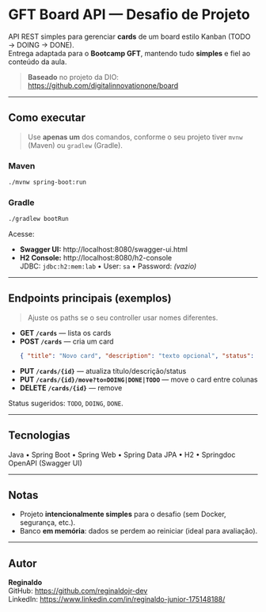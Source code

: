 # GFT Board API — Desafio de Projeto

API REST simples para gerenciar **cards** de um board estilo Kanban (TODO → DOING → DONE).  
Entrega adaptada para o **Bootcamp GFT**, mantendo tudo **simples** e fiel ao conteúdo da aula.

> **Baseado** no projeto da DIO: https://github.com/digitalinnovationone/board

---

## Como executar

> Use **apenas um** dos comandos, conforme o seu projeto tiver `mvnw` (Maven) ou `gradlew` (Gradle).

### Maven
```bash
./mvnw spring-boot:run
```

### Gradle
```bash
./gradlew bootRun
```

Acesse:
- **Swagger UI:** http://localhost:8080/swagger-ui.html
- **H2 Console:** http://localhost:8080/h2-console  
  JDBC: `jdbc:h2:mem:lab` • User: `sa` • Password: *(vazio)*

---

## Endpoints principais (exemplos)

> Ajuste os paths se o seu controller usar nomes diferentes.

- **GET `/cards`** — lista os cards  
- **POST `/cards`** — cria um card  
  ```json
  { "title": "Novo card", "description": "texto opcional", "status": "TODO" }
  ```
- **PUT `/cards/{id}`** — atualiza título/descrição/status  
- **PUT `/cards/{id}/move?to=DOING|DONE|TODO`** — move o card entre colunas  
- **DELETE `/cards/{id}`** — remove

Status sugeridos: `TODO`, `DOING`, `DONE`.

---

## Tecnologias
Java • Spring Boot • Spring Web • Spring Data JPA • H2 • Springdoc OpenAPI (Swagger UI)

---

## Notas
- Projeto **intencionalmente simples** para o desafio (sem Docker, segurança, etc.).  
- Banco **em memória**: dados se perdem ao reiniciar (ideal para avaliação).

---

## Autor
**Reginaldo**  
GitHub: https://github.com/reginaldojr-dev  
LinkedIn: https://www.linkedin.com/in/reginaldo-junior-175148188/
